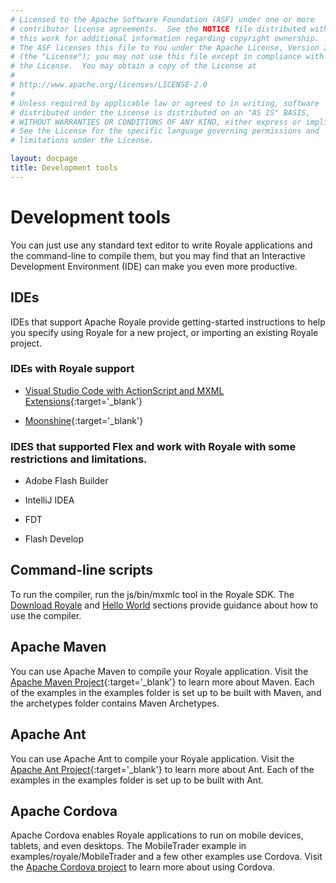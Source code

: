 ```yaml
---
# Licensed to the Apache Software Foundation (ASF) under one or more
# contributor license agreements.  See the NOTICE file distributed with
# this work for additional information regarding copyright ownership.
# The ASF licenses this file to You under the Apache License, Version 2.0
# (the "License"); you may not use this file except in compliance with
# the License.  You may obtain a copy of the License at
# 
# http://www.apache.org/licenses/LICENSE-2.0
# 
# Unless required by applicable law or agreed to in writing, software
# distributed under the License is distributed on an "AS IS" BASIS,
# WITHOUT WARRANTIES OR CONDITIONS OF ANY KIND, either express or implied.
# See the License for the specific language governing permissions and
# limitations under the License.

layout: docpage
title: Development tools
---
```


# Development tools

You can just use any standard text editor to write Royale applications and the command-line to compile them, but you may find that an Interactive Development Environment (IDE) can make you even more productive.

## IDEs
IDEs that support Apache Royale provide getting-started instructions to help you specify using Royale for a new project, or importing an existing Royale project.

### IDEs with Royale support

- [Visual Studio Code with ActionScript and MXML Extensions](https://github.com/BowlerHatLLC/vscode-nextgenas/wiki/Install-the-ActionScript-and-MXML-extension-for-Visual-Studio-Code){:target='_blank'}

- [Moonshine](http://moonshine-ide.com){:target='_blank'}

### IDES that supported Flex and work with Royale with some restrictions and limitations.

- Adobe Flash Builder

- IntelliJ IDEA

- FDT

- Flash Develop

## Command-line scripts

To run the compiler, run the js/bin/mxmlc tool in the Royale SDK. The [Download Royale](Welcome/Get_Started/Download-Royale.html) and [Hello World](Welcome/Get_Started/Hello-World.html) sections provide guidance about how to use the compiler.

## Apache Maven

You can use Apache Maven to compile your Royale application. Visit the [Apache Maven Project](http://maven.apache.org){:target='_blank'} to learn more about Maven. Each of the examples in the examples folder is set up to be built with Maven, and the archetypes folder contains Maven Archetypes.

## Apache Ant

You can use Apache Ant to compile your Royale application. Visit the [Apache Ant Project](http://ant.apache.org){:target='_blank'} to learn more about Ant. Each of the examples in the examples folder is set up to be built with Ant.

## Apache Cordova

Apache Cordova enables Royale applications to run on mobile devices, tablets, and even desktops.  The MobileTrader example in examples/royale/MobileTrader and a few other examples use Cordova. Visit the <a href="https://cordova.apache.org/" target="_blank">Apache Cordova project</a> to learn more about using Cordova.


